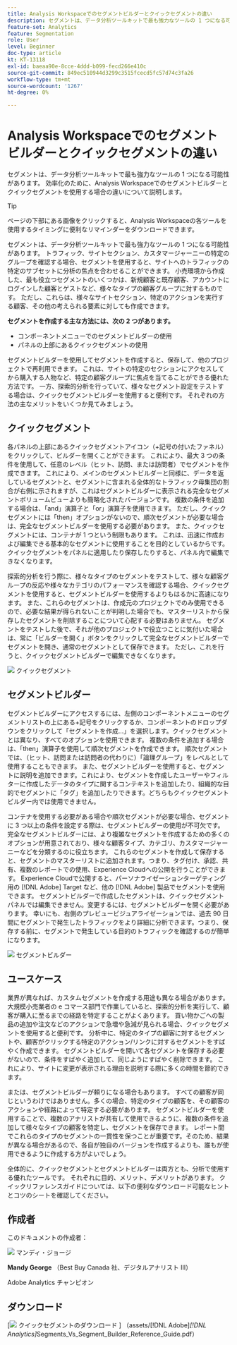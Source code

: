 ```yaml
---
title: Analysis Workspaceでのセグメントビルダーとクイックセグメントの違い
description: セグメントは、データ分析ツールキットで最も強力なツールの 1 つになる可能性があります。 効率化のために、Analysis Workspaceでのセグメントビルダーとクイックセグメントを使用する場合の違いについて説明します。
feature-set: Analytics
feature: Segmentation
role: User
level: Beginner
doc-type: article
kt: KT-13118
exl-id: baeaa90e-8cce-4ddd-b099-fecd266e410c
source-git-commit: 849ec510944d3299c3515fcecd5fc57d74c3fa26
workflow-type: tm+mt
source-wordcount: '1267'
ht-degree: 0%

---
```


# Analysis Workspaceでのセグメントビルダーとクイックセグメントの違い

セグメントは、データ分析ツールキットで最も強力なツールの 1 つになる可能性があります。 効率化のために、Analysis Workspaceでのセグメントビルダーとクイックセグメントを使用する場合の違いについて説明します。

>[!TIP]
>
> ページの下部にある画像をクリックすると、Analysis Workspaceの各ツールを使用するタイミングに便利なリマインダーをダウンロードできます。

セグメントは、データ分析ツールキットで最も強力なツールの 1 つになる可能性があります。 トラフィック、サイトセクション、カスタマージャーニーの特定のグループを確認する場合、セグメントを使用すると、サイトへのトラフィックの特定のサブセットに分析の焦点を合わせることができます。 小売環境から作成した、最も役立つセグメントのいくつかは、新規顧客と既存顧客、アカウントにログインした顧客とゲストなど、様々なタイプの顧客グループに対するものです。 ただし、これらは、様々なサイトセクション、特定のアクションを実行する顧客、その他の考えられる要素に対しても作成できます。

**セグメントを作成する主な方法には、次の 2 つがあります。**

* コンポーネントメニューでのセグメントビルダーの使用
* パネルの上部にあるクイックセグメントの使用

セグメントビルダーを使用してセグメントを作成すると、保存して、他のプロジェクトで再利用できます。 これは、サイトの特定のセクションにアクセスしてから購入する人物など、特定の顧客グループに焦点を当てることができる優れた方法です。 一方、探索的分析を行っていて、様々なセグメント設定をテストする場合は、クイックセグメントビルダーを使用すると便利です。 それぞれの方法の主なメリットをいくつか見てみましょう。

## クイックセグメント

各パネルの上部にあるクイックセグメントアイコン（+記号の付いたファネル）をクリックして、ビルダーを開くことができます。 これにより、最大 3 つの条件を使用して、任意のレベル（ヒット、訪問、または訪問者）でセグメントを作成できます。 これにより、メインのセグメントビルダーと同様に、データを返しているセグメントと、セグメントに含まれる全体的なトラフィック母集団の割合が右側に示されますが、これはセグメントビルダーに表示される完全なセグメントボリュームビューよりも簡略化されたバージョンです。 複数の条件を追加する場合は、「and」演算子と「or」演算子を使用できます。 ただし、クイックセグメントには「then」オプションがないので、順次セグメントが必要な場合は、完全なセグメントビルダーを使用する必要があります。 また、クイックセグメントには、コンテナが 1 つという制限もあります。 これは、迅速に作成および編集できる基本的なセグメントに使用することを目的としているからです。 クイックセグメントをパネルに適用したり保存したりすると、パネル内で編集できなくなります。

探索的分析を行う際に、様々なタイプのセグメントをテストして、様々な顧客グループの反応や様々なカテゴリのパフォーマンスを確認する場合、クイックセグメントを使用すると、セグメントビルダーを使用するよりもはるかに高速になります。 また、これらのセグメントは、作成元のプロジェクトでのみ使用できるので、必要な結果が得られないことが判明した場合でも、マスターリストから保存したセグメントを削除することについて心配する必要はありません。 セグメントをテストした後で、それが他のプロジェクトで役立つことに気付いた場合は、常に「ビルダーを開く」ボタンをクリックして完全なセグメントビルダーでセグメントを開き、通常のセグメントとして保存できます。 ただし、これを行うと、クイックセグメントビルダーで編集できなくなります。

![&#x200B; クイックセグメント &#x200B;](assets/quick-segement.png)

## セグメントビルダー

セグメントビルダーにアクセスするには、左側のコンポーネントメニューのセグメントリストの上にある+記号をクリックするか、コンポーネントのドロップダウンをクリックして「セグメントを作成…」を選択します。クイックセグメントとは異なり、すべてのオプションを使用できます。 複数の条件を追加する場合は、「then」演算子を使用して順次セグメントを作成できます。 順次セグメントでは、（ヒット、訪問または訪問者の代わりに）「論理グループ」をレベルとして使用することもできます。 また、セグメントビルダーを使用すると、セグメントに説明を追加できます。これにより、セグメントを作成したユーザーやフィルターに作成したデータのタイプに関するコンテキストを追加したり、組織的な目的でセグメントに「タグ」を追加したりできます。どちらもクイックセグメントビルダー内では使用できません。

コンテナを使用する必要がある場合や順次セグメントが必要な場合、セグメントに 3 つ以上の条件を設定する際は、セグメントビルダーの使用が不可欠です。 完全なセグメントビルダーには、より複雑なセグメントを作成するための多くのオプションが用意されており、様々な顧客タイプ、カテゴリ、カスタマージャーニーなどを分類するのに役立ちます。 これらのセグメントを作成して保存すると、セグメントのマスターリストに追加されます。つまり、タグ付け、承認、共有、複数のレポートでの使用、Experience Cloudへの公開を行うことができます。 Experience Cloudで公開すると、パーソナライゼーションターゲティング用の [!DNL Adobe] Target など、他の [!DNL Adobe] 製品でセグメントを使用できます。 セグメントビルダーで作成したセグメントは、クイックセグメントパネルでは編集できません。変更するには、セグメントビルダーを開く必要があります。 幸いにも、右側のプレビュービジュアライゼーションでは、過去 90 日間にセグメントで発生したトラフィックをより詳細に分析できます。つまり、保存する前に、セグメントで発生している目的のトラフィックを確認するのが簡単になります。

![&#x200B; セグメントビルダー &#x200B;](assets/segment-builder-quick.png)

## ユースケース

業界が異なれば、カスタムセグメントを作成する用途も異なる場合があります。 大規模小売業者の e コマース部門で作業していると、探索的分析を実行して、顧客が購入に至るまでの経路を特定することがよくあります。 買い物かごへの製品の追加や注文などのアクションで急増や急減が見られる場合、クイックセグメントを使用すると便利です。 分析中に、特定のタイプの顧客に対するセグメントや、顧客がクリックする特定のアクション/リンクに対するセグメントをすばやく作成できます。 セグメントビルダーを開いて各セグメントを保存する必要がないので、条件をすばやく追加して、同じようにすばやく削除できます。 これにより、サイトに変更が表示される理由を説明する際に多くの時間を節約できます。

または、セグメントビルダーが頼りになる場合もあります。 すべての顧客が同じというわけではありません。多くの場合、特定のタイプの顧客を、その顧客のアクションや経路によって特定する必要があります。 セグメントビルダーを使用することで、複数のアナリストが共有して使用できるように、複数の条件を追加して様々なタイプの顧客を特定し、セグメントを保存できます。 レポート間でこれらのタイプのセグメントの一貫性を保つことが重要です。そのため、結果が異なる場合があるので、各自が独自のバージョンを作成するよりも、誰もが使用できるように作成する方がよいでしょう。

全体的に、クイックセグメントとセグメントビルダーは両方とも、分析で使用する優れたツールです。 それぞれに目的、メリット、デメリットがあります。 クイックリファレンスガイドについては、以下の便利なダウンロード可能なヒントとコツのシートを確認してください。

## 作成者

このドキュメントの作成者：

![&#x200B; マンディ・ジョージ &#x200B;](assets/mandy-george-2.png)

**Mandy George** （Best Buy Canada 社、デジタルアナリスト III）

Adobe Analytics チャンピオン

## ダウンロード

[![&#x200B; クイックセグメントのダウンロード &#x200B;](assets/quick-segments-download-small.jpg)] （assets/[!DNL Adobe]_[!DNL Analytics]_&#x200B;Segments_Vs_Segment_Builder_Reference_Guide.pdf）
